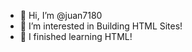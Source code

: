 - 👋 Hi, I’m @juan7180
- 👀 I’m interested in Building HTML Sites!
- 🌱 I finished learning HTML!

<!---
juan7180/juan7180 is a ✨ special ✨ repository because its `README.md` (this file) appears on your GitHub profile.
You can click the Preview link to take a look at your changes.
--->
